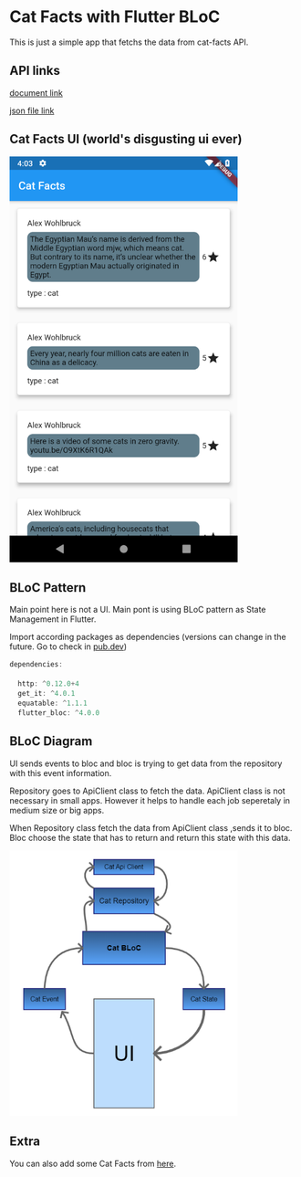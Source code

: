 # Cat Facts with Flutter BLoC

This is just a simple app that fetchs the data from cat-facts API.

## API links
[document link](https://alexwohlbruck.github.io/cat-facts/docs/)

[json file link](https://cat-fact.herokuapp.com/facts/)

## Cat Facts UI (world's disgusting ui ever)

<img src="images/ui.png" width = "400">

## BLoC Pattern

Main point here is not a UI. Main pont is using BLoC pattern as State Management in Flutter.

Import according packages as dependencies (versions can change in the future. Go to check in [pub.dev](https://pub.dev/))

```dart 
dependencies:

  http: ^0.12.0+4
  get_it: ^4.0.1
  equatable: ^1.1.1
  flutter_bloc: ^4.0.0
```

## BLoC Diagram 
UI sends events to bloc and bloc is trying to get data from the repository with this event information. 

Repository goes to ApiClient class to fetch the data. ApiClient class is not necessary in small apps. However it helps to handle each job seperetaly in medium size or big apps. 

When Repository class fetch the data from ApiClient class ,sends it to bloc. Bloc choose the state that has to return and return this state with this data.

<img src="images/cat_appDiagram.PNG" width = "400">

## Extra

You can also add some Cat Facts from [here](https://cat-fact.herokuapp.com/#/).






